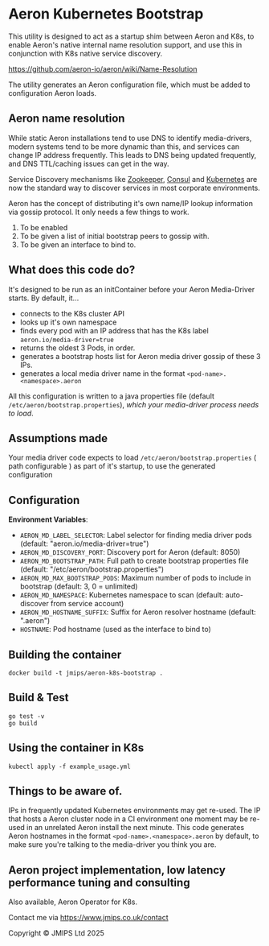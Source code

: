 # Aeron Kubernetes Bootstrap

This utility is designed to act as a startup shim between Aeron and K8s, to enable Aeron's native internal name resolution support, and use this in conjunction with K8s native service discovery.

https://github.com/aeron-io/aeron/wiki/Name-Resolution

The utility generates an Aeron configuration file, which must be added to configuration Aeron loads.

## Aeron name resolution

While static Aeron installations tend to use DNS to identify media-drivers, modern systems tend to be more dynamic than this, and services can change IP address frequently.
This leads to DNS being updated frequently, and DNS TTL/caching issues can get in the way.

Service Discovery mechanisms like [Zookeeper](https://cloud.spring.io/spring-cloud-zookeeper/1.2.x/multi/multi_spring-cloud-zookeeper-discovery.html), [Consul](https://developer.hashicorp.com/consul/docs/use-case/service-discovery) and [Kubernetes](https://kubernetes.io/docs/concepts/overview/kubernetes-api/) are now the standard way to discover services in most corporate environments.

Aeron has the concept of distributing it's own name/IP lookup information via gossip protocol. It only needs a few things to work.

1. To be enabled
2. To be given a list of initial bootstrap peers to gossip with.
3. To be given an interface to bind to.

## What does this code do?

It's designed to be run as an initContainer before your Aeron Media-Driver starts.
By default, it...
* connects to the K8s cluster API
* looks up it's own namespace
* finds every pod with an IP address that has the K8s label `aeron.io/media-driver=true`
* returns the oldest 3 Pods, in order.
* generates a bootstrap hosts list for Aeron media driver gossip of these 3 IPs.
* generates a local media driver name in the format `<pod-name>.<namespace>.aeron`

All this configuration is written to a java properties file (default `/etc/aeron/bootstrap.properties`), *which your media-driver process needs to load*.

## Assumptions made

Your media driver code expects to load `/etc/aeron/bootstrap.properties` ( path configurable ) as part of it's startup, to use the generated configuration

## Configuration

**Environment Variables**:
- `AERON_MD_LABEL_SELECTOR`: Label selector for finding media driver pods (default: "aeron.io/media-driver=true")
- `AERON_MD_DISCOVERY_PORT`: Discovery port for Aeron (default: 8050)
- `AERON_MD_BOOTSTRAP_PATH`: Full path to create bootstrap properties file (default: "/etc/aeron/bootstrap.properties")
- `AERON_MD_MAX_BOOTSTRAP_PODS`: Maximum number of pods to include in bootstrap (default: 3, 0 = unlimited)
- `AERON_MD_NAMESPACE`: Kubernetes namespace to scan (default: auto-discover from service account)
- `AERON_MD_HOSTNAME_SUFFIX`: Suffix for Aeron resolver hostname (default: ".aeron")
- `HOSTNAME`: Pod hostname (used as the interface to bind to)

## Building the container

```
docker build -t jmips/aeron-k8s-bootstrap .
```

## Build & Test

```
go test -v
go build
```

## Using the container in K8s

```
kubectl apply -f example_usage.yml
```


## Things to be aware of.

IPs in frequently updated Kubernetes environments may get re-used. The IP that hosts a Aeron cluster node in a CI environment one moment may be re-used in an unrelated Aeron install the next minute.
This code generates Aeron hostnames in the format `<pod-name>.<namespace>.aeron` by default, to make sure you're talking to the media-driver you think you are.


## Aeron project implementation, low latency performance tuning and consulting

Also available, Aeron Operator for K8s.

Contact me via https://www.jmips.co.uk/contact

Copyright © JMIPS Ltd 2025

